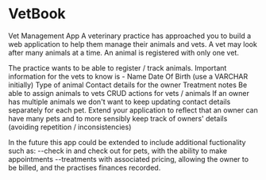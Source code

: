 # VetBook
Vet Management App
A veterinary practice has approached you to build a web application to help them manage their animals and vets.
A vet may look after many animals at a time. An animal is registered with only one vet.

The practice wants to be able to register / track animals. Important information for the vets to know is -
Name
Date Of Birth (use a VARCHAR initially)
Type of animal
Contact details for the owner
Treatment notes
Be able to assign animals to vets
CRUD actions for vets / animals
If an owner has multiple animals we don't want to keep updating contact details separately for each pet.
Extend your application to reflect that an owner can have many pets and to more sensibly keep track of 
owners' details (avoiding repetition / inconsistencies)

In the future this app could be extended to include additional fuctionality such as:
--check in and check out for pets, with the ability to make appointments
--treatments with associated pricing, allowing the owner to be billed, and the practises finances recorded.
